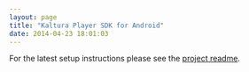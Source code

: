 ```yaml
---
layout: page
title: "Kaltura Player SDK for Android"
date: 2014-04-23 18:01:03
---
```


For the latest setup instructions please see the [project readme][1].

 [1]: https://github.com/kaltura/player-sdk-native-android "player sdk native"